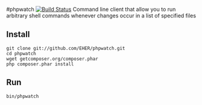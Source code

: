 #phpwatch [![Build Status](https://secure.travis-ci.org/EHER/phpwatch.png?branch=master)](http://travis-ci.org/EHER/phpwatch)
Command line client that allow you to run arbitrary shell commands whenever changes occur in a list of specified files

## Install

    git clone git://github.com/EHER/phpwatch.git
    cd phpwatch
    wget getcomposer.org/composer.phar
    php composer.phar install
    

## Run

    bin/phpwatch